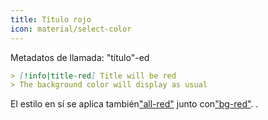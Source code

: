 ```yaml
---
title: Título rojo
icon: material/select-color
---
```


Metadatos de llamada: "título"-ed

```md
> [!info|title-red] Title will be red
> The background color will display as usual
```

El estilo en sí se aplica también["all-red"](../combined-styling/page-3.md)
junto con["bg-red"](../bg-styling/page-3.md).
.

